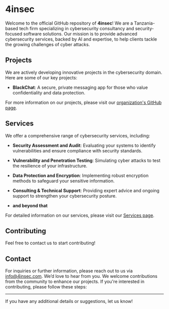 # 4insec

Welcome to the official GitHub repository of **4insec**! We are a Tanzania-based tech firm specializing in cybersecurity consultancy and security-focused software solutions. Our mission is to provide advanced cybersecurity services, backed by AI and expertise, to help clients tackle the growing challenges of cyber attacks.

## Projects

We are actively developing innovative projects in the cybersecurity domain. Here are some of our key projects:

- **BlackChat**: A secure, private messaging app for those who value confidentiality and data protection.

For more information on our projects, please visit our [organization's GitHub page](https://github.com/4insec-com).

## Services

We offer a comprehensive range of cybersecurity services, including:

- **Security Assessment and Audit**: Evaluating your systems to identify vulnerabilities and ensure compliance with security standards.

- **Vulnerability and Penetration Testing**: Simulating cyber attacks to test the resilience of your infrastructure.

- **Data Protection and Encryption**: Implementing robust encryption methods to safeguard your sensitive information.

- **Consulting & Technical Support**: Providing expert advice and ongoing support to strengthen your cybersecurity posture.

- **and beyond that**

For detailed information on our services, please visit our [Services page](https://4insec.com/services).

## Contributing

Feel free to contact us to start contributing!

## Contact

For inquiries or further information, please reach out to us via [info@4insec.com](mailto:info@4insec.com). We’d love to hear from you.
We welcome contributions from the community to enhance our projects. If you're interested in contributing, please follow these steps:

---

If you have any additional details or suggestions, let us know!
